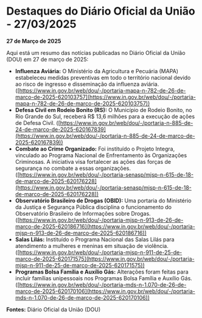 # Destaques do Diário Oficial da União - 27/03/2025

**27 de Março de 2025**

Aqui está um resumo das notícias publicadas no Diário Oficial da União (DOU) em 27 de março de 2025:

*   **Influenza Aviária:** O Ministério da Agricultura e Pecuária (MAPA) estabeleceu medidas preventivas em todo o território nacional devido ao risco de ingresso e disseminação da influenza aviária. ([https://www.in.gov.br/web/dou/-/portaria-mapa-n-782-de-26-de-marco-de-2025-620103757](https://www.in.gov.br/web/dou/-/portaria-mapa-n-782-de-26-de-marco-de-2025-620103757))
*   **Defesa Civil em Rodeio Bonito (RS):** O Município de Rodeio Bonito, no Rio Grande do Sul, receberá R$ 13,6 milhões para a execução de ações de Defesa Civil. ([https://www.in.gov.br/web/dou/-/portaria-n-885-de-24-de-marco-de-2025-620167839](https://www.in.gov.br/web/dou/-/portaria-n-885-de-24-de-marco-de-2025-620167839))
*   **Combate ao Crime Organizado:** Foi instituído o Projeto Integra, vinculado ao Programa Nacional de Enfrentamento às Organizações Criminosas. A iniciativa visa fortalecer as ações das forças de segurança no combate a essas organizações. ([https://www.in.gov.br/web/dou/-/portaria-senasp/mjsp-n-615-de-18-de-marco-de-2025-620176228](https://www.in.gov.br/web/dou/-/portaria-senasp/mjsp-n-615-de-18-de-marco-de-2025-620176228))
*   **Observatório Brasileiro de Drogas (OBID):** Uma portaria do Ministério da Justiça e Segurança Pública disciplina o funcionamento do Observatório Brasileiro de Informações sobre Drogas. ([https://www.in.gov.br/web/dou/-/portaria-mjsp-n-913-de-26-de-marco-de-2025-620186716](https://www.in.gov.br/web/dou/-/portaria-mjsp-n-913-de-26-de-marco-de-2025-620186716))
*   **Salas Lilás:** Instituído o Programa Nacional das Salas Lilás para atendimento a mulheres e meninas em situação de violência. ([https://www.in.gov.br/web/dou/-/portaria-mjsp-n-911-de-25-de-marco-de-2025-620171575](https://www.in.gov.br/web/dou/-/portaria-mjsp-n-911-de-25-de-marco-de-2025-620171575))
*   **Programas Bolsa Família e Auxílio Gás:**  Alterações foram feitas para incluir famílias unipessoais nos Programas Bolsa Família e Auxílio Gás. ([https://www.in.gov.br/web/dou/-/portaria-mds-n-1.070-de-26-de-marco-de-2025-620170106](https://www.in.gov.br/web/dou/-/portaria-mds-n-1.070-de-26-de-marco-de-2025-620170106))

**Fontes:** Diário Oficial da União (DOU)
